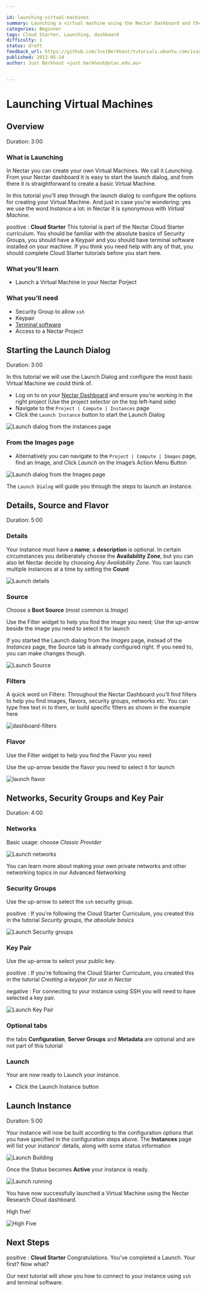```yaml
---

id: launching-virtual-machines
summary: Launching a virtual machine using the Nectar Dashboard and the launching dialog
categories: Beginner
tags: Cloud Starter, Launching, dashboard
difficulty: 1
status: draft
feedback_url: https://github.com/JustBerkhout/tutorials.ubuntu.com/issues
published: 2013-05-14
author: Just Berkhout <just.berkhout@utas.edu.au>


---
```


# Launching Virtual Machines

## Overview

Duration: 3:00

### What is Launching

In Nectar you can create your own Virtual Machines. We call it *Launching*.  From your Nectar dashboard it is easy to start the launch dialog, and from there it is straightforward to create a basic Virtual Machine. 

In this tutorial you'll step through the launch dialog to configure the options for creating your Virtual Machine. And just in case you're wondering: yes we use the word _Instance_ a lot: in Nectar it is synonymous with *Virtual Machine*.

positive
: **Cloud Starter**
This tutorial is part of the Nectar Cloud Starter curriculum. You should be familiar with the absolute basics of Security Groups, you should have a Keypair and you should have terminal software installed on your machine. If you  think you need help with any of that, you should complete Cloud Starter tutorials before  you start here. 

### What you'll learn

- Launch a Virtual Machine in your Nectar Porject

### What you'll need

- Security Group to allow `ssh`
- Keypair
- [Terminal software](https://support.ehelp.edu.au/support/solutions/articles/6000223964-terminal-software)
- Access to a Nectar Project



## Starting the Launch Dialog

Duration: 3:00

In this tutorial we will use the Launch Dialog and configure the most basic Virtual Machine we could think of. 

- Log on to on your [Nectar Dashboard](https://dashboard.rc.nectar.org.au) and ensure you're working in the right project (Use the project selector on the top left-hand side)
- Navigate to the `Project | Compute | Instances` page 
- Click the `Launch Instance` button to start the Launch Dialog

![Launch dialog from the instances page](images/launch-from-instances-page.png)





### From the Images page

- Alternatively you can navigate to the `Project | Compute | Images` page, find an Image, and Click *Launch* on the Image’s Action Menu Button

![Launch dialog from the Images page](images/launch-from-images-page.png)



The `Launch Dialog` will guide you through the steps to launch an instance.



## Details, Source and Flavor

Duration: 5:00

### Details

Your instance must have a **name**; a **description** is optional. In certain circumstances you deliberately choose the **Availability Zone**, but you can also let Nectar decide by choosing *Any Availability Zone*. You can launch multiple instances at a time by setting the **Count**

![Launch details](images/launch-details.png)



### Source

Choose a **Boot Source** (most common is *Image*)

Use the Filter widget to help you find the image you need; Use the up-arrow beside the image you need to select it for launch

If you started the Launch dialog from the *Images* page, instead of the *Instances* page, the Source tab is already configured right. If you need to, you can make changes though.

![Launch Source](images/launch-source.png)

 

### Filters

A quick word on Filters: Throughout the Nectar Dashboard you’ll find filters to help you find images, flavors, security groups, networks etc. You can type free text in to them, or build specific filters as shown in the example here

![dashboard-filters](images/filters.png)

### Flavor

Use the Filter widget to help you find the Flavor you need

Use the up-arrow beside the flavor you need to select it for launch

![launch flavor](images/launch-flavor.png)



## Networks, Security Groups and Key Pair

Duration: 4:00

### Networks

Basic usage: choose *Classic Provider*

![Launch networks](images/launch-networks.png)

You can learn more about making your own private networks and other networking topics in our Advanced Networking 



### Security Groups

Use the up-arrow to select the `ssh` security group.

positive
: If you're following the Cloud Starter Curriculum, you created this in the tutorial *Security groups, the absolute basics* 

![Launch Security groups](images/launch-secgroups.png)





### Key Pair

Use the up-arrow to select your public key. 

positive
: If you're following the Cloud Starter Curriculum, you created this in the tutorial *Creating a keypair for use in Nectar*

negative
: For connecting to your instance using SSH you will need to have selected a key pair.

![Launch Key Pair](images/launch-key-pair.png)

### Optional tabs

the tabs **Configuration**, **Server Groups** and **Metadata** are optional and are not part of this tutorial



### Launch

Your are now ready to Launch your instance. 

- Click the Launch Instance button

## Launch Instance

Duration: 5:00

Your instance will now be built according to the configuration options that you have specified in the configuration steps above. The **Instances** page will list your instance' details, along with some status information

![Launch Building](images/launch-building.png)



Once the Status becomes **Active** your instance is ready. 

![Launch running](images/launch-running.png)



You have now successfully launched a Virtual Machine using the Nectar Research Cloud dashboard.

High five!

![High Five](images/high-five.png)

## Next Steps

positive
: **Cloud Starter**
Congratulations. You've completed a Launch. Your first? Now what?



Our next tutorial will show you how to connect to your instance using `ssh` and terminal software. 